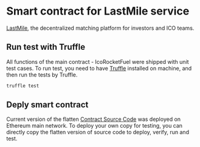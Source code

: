 # Smart contract for LastMile service 

[LastMile](https://lastmile.fusions360.com), the decentralized matching platform for investors and ICO teams.

## Run test with Truffle

All functions of the main contract - IcoRocketFuel were shipped with unit test cases. To run test, you need to have [Truffle](https://truffleframework.com/) installed on machine, and then run the tests by Truffle.

```sh
truffle test
```

## Deply smart contract

Current version of the flatten [Contract Source Code](https://etherscan.io/address/0xdbd6f7ba4cecb4c5ac5b9529d8e09b1aa1e8ca80#code) was deployed on Ethereum main network. To deploy your own copy for testing, you can directly copy the flatten version of source code to deploy, verify, run and test.
